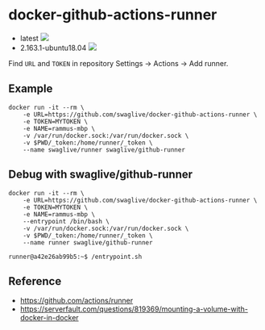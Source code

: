 # docker-github-actions-runner
- latest [![](https://github.com/swaglive/docker-github-actions-runner/workflows/release-2.163.1-ubuntu18.04/badge.svg)](https://github.com/swaglive/docker-github-actions-runner/tree/master)
- 2.163.1-ubuntu18.04 [![](https://github.com/swaglive/docker-github-actions-runner/workflows/release-2.163.1-ubuntu18.04/badge.svg?tag=2.163.1-ubuntu18.04)](https://github.com/swaglive/docker-github-actions-runner/tree/2.163.1-ubuntu18.04)

Find `URL` and `TOKEN` in repository Settings -> Actions -> Add runner.

## Example
```
docker run -it --rm \
    -e URL=https://github.com/swaglive/docker-github-actions-runner \
    -e TOKEN=MYTOKEN \
    -e NAME=rammus-mbp \
    -v /var/run/docker.sock:/var/run/docker.sock \
    -v $PWD/_token:/home/runner/_token \
    --name swaglive/runner swaglive/github-runner
```


## Debug with swaglive/github-runner
```
docker run -it --rm \
    -e URL=https://github.com/swaglive/docker-github-actions-runner \
    -e TOKEN=MYTOKEN \
    -e NAME=rammus-mbp \
    --entrypoint /bin/bash \
    -v /var/run/docker.sock:/var/run/docker.sock \
    -v $PWD/_token:/home/runner/_token \
    --name runner swaglive/github-runner

runner@a42e26ab99b5:~$ /entrypoint.sh 
```

## Reference
- https://github.com/actions/runner
- https://serverfault.com/questions/819369/mounting-a-volume-with-docker-in-docker
